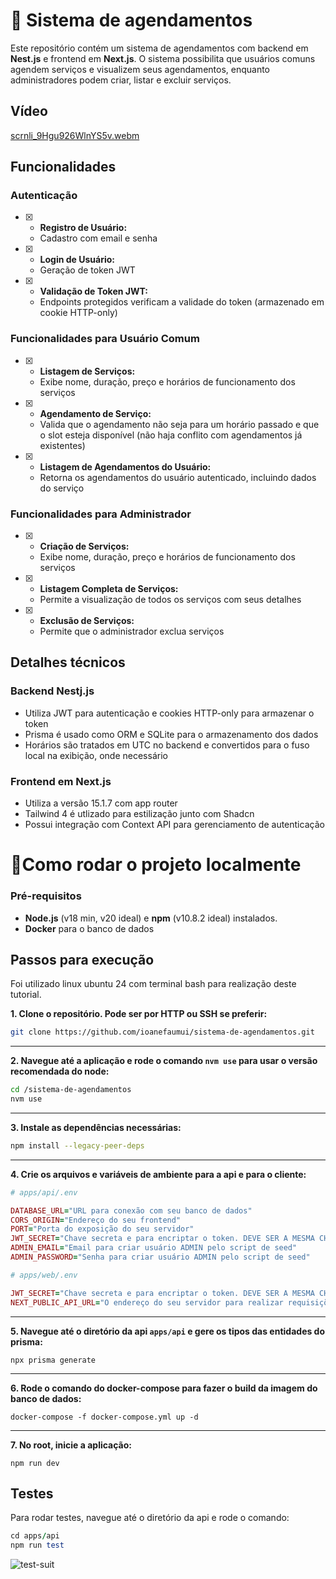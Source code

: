 # 📅 Sistema de agendamentos

Este repositório contém um sistema de agendamentos com backend em **Nest.js** e frontend em **Next.js**. O sistema possibilita que usuários comuns agendem serviços e visualizem seus agendamentos, enquanto administradores podem criar, listar e excluir serviços.

## Vídeo

[scrnli_9Hgu926WlnYS5v.webm](https://github.com/user-attachments/assets/1842a266-6178-4590-b3ec-3bd41f1ba58f)

## Funcionalidades

### Autenticação

- [x] - **Registro de Usuário:**
  - Cadastro com email e senha
- [x] - **Login de Usuário:**
  - Geração de token JWT
- [x] - **Validação de Token JWT:**
  - Endpoints protegidos verificam a validade do token (armazenado em cookie HTTP-only)

### Funcionalidades para Usuário Comum

- [x] - **Listagem de Serviços:**
  - Exibe nome, duração, preço e horários de funcionamento dos serviços
- [x] - **Agendamento de Serviço:**
  - Valida que o agendamento não seja para um horário passado e que o slot esteja disponível (não haja conflito com agendamentos já existentes)
- [x] - **Listagem de Agendamentos do Usuário:**
  - Retorna os agendamentos do usuário autenticado, incluindo dados do serviço

### Funcionalidades para Administrador

- [x] - **Criação de Serviços:**
  - Exibe nome, duração, preço e horários de funcionamento dos serviços
- [x] - **Listagem Completa de Serviços:**
  - Permite a visualização de todos os serviços com seus detalhes
- [x] - **Exclusão de Serviços:**
  - Permite que o administrador exclua serviços

## Detalhes técnicos

### Backend Nestj.js

- Utiliza JWT para autenticação e cookies HTTP-only para armazenar o token
- Prisma é usado como ORM e SQLite para o armazenamento dos dados
- Horários são tratados em UTC no backend e convertidos para o fuso local na exibição, onde necessário

### Frontend em Next.js

- Utiliza a versão 15.1.7 com app router
- Tailwind 4 é utlizado para estilização junto com Shadcn
- Possui integração com Context API para gerenciamento de autenticação

# 🔌Como rodar o projeto localmente

### Pré-requisitos

- **Node.js** (v18 min, v20 ideal) e **npm** (v10.8.2 ideal) instalados.
- **Docker** para o banco de dados

## Passos para execução

Foi utilizado linux ubuntu 24 com terminal bash para realização deste tutorial.

**1. Clone o repositório. Pode ser por HTTP ou SSH se preferir:**

```bash
git clone https://github.com/ioanefaumui/sistema-de-agendamentos.git
```

---

**2. Navegue até a aplicação e rode o comando `nvm use` para usar o versão recomendada do node:**

```bash
cd /sistema-de-agendamentos
nvm use
```

---

**3. Instale as dependências necessárias:**

```bash
npm install --legacy-peer-deps
```

---

**4. Crie os arquivos e variáveis de ambiente para a api e para o cliente:**

```ruby
# apps/api/.env

DATABASE_URL="URL para conexão com seu banco de dados"
CORS_ORIGIN="Endereço do seu frontend"
PORT="Porta do exposição do seu servidor"
JWT_SECRET="Chave secreta e para encriptar o token. DEVE SER A MESMA CHAVE DO PROJETO WEB"
ADMIN_EMAIL="Email para criar usuário ADMIN pelo script de seed"
ADMIN_PASSWORD="Senha para criar usuário ADMIN pelo script de seed"
```

```ruby
# apps/web/.env

JWT_SECRET="Chave secreta e para encriptar o token. DEVE SER A MESMA CHAVE DO PROJETO API"
NEXT_PUBLIC_API_URL="O endereço do seu servidor para realizar requisições"
```

---

**5. Navegue até o diretório da api `apps/api` e gere os tipos das entidades do prisma:**

```
npx prisma generate
```

---

**6. Rode o comando do docker-compose para fazer o build da imagem do banco de dados:**

```
docker-compose -f docker-compose.yml up -d
```

---

**7. No root, inicie a aplicação:**

```
npm run dev
```

## Testes
Para rodar testes, navegue até o diretório da api e rode o comando:
```ruby
cd apps/api
npm run test
```
![test-suit](https://github.com/user-attachments/assets/92d69565-4149-4b65-93a7-28f098f3ffaf)

